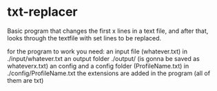 # txt-replacer
Basic program that changes the first x lines in a text file, and after that, looks through the textfile with set lines to be replaced.

for the program to work you need:
an input file (whatever.txt) in ./input/whatever.txt
an output folder ./output/ (is gonna be saved as whateverx.txt)
an config and a config folder (ProfileName.txt) in ./config/ProfileName.txt
the extensions are added in the program (all of them are txt)
